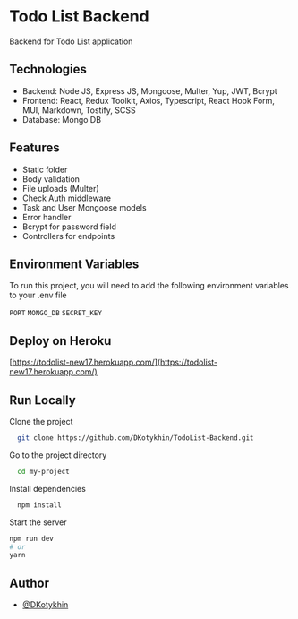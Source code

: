 
# Todo List Backend

Backend for Todo List application

## Technologies

-   Backend: Node JS, Express JS, Mongoose, Multer, Yup, JWT, Bcrypt
-   Frontend: React, Redux Toolkit, Axios, Typescript, React Hook Form, MUI, Markdown, Tostify, SCSS
-   Database: Mongo DB

## Features

-   Static folder
-   Body validation
-   File uploads (Multer)
-   Check Auth middleware
-   Task and User Mongoose models
-   Error handler
-   Bcrypt for password field
-   Controllers for endpoints


## Environment Variables

To run this project, you will need to add the following environment variables to your .env file

`PORT`
`MONGO_DB` 
`SECRET_KEY`


## Deploy on Heroku



  [https://todolist-new17.herokuapp.com/](https://todolist-new17.herokuapp.com/)



## Run Locally

Clone the project

```bash
  git clone https://github.com/DKotykhin/TodoList-Backend.git
```

Go to the project directory

```bash
  cd my-project
```

Install dependencies

```bash
  npm install
```

Start the server

```bash
npm run dev
# or
yarn
```


## Author

- [@DKotykhin](https://github.com/DKotykhin)

